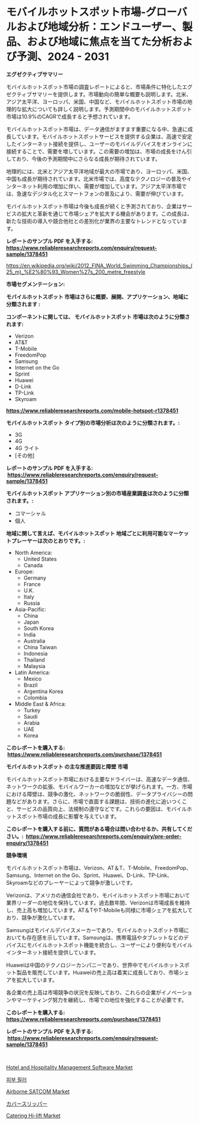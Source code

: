<p><h1>モバイルホットスポット市場-グローバルおよび地域分析：エンドユーザー、製品、および地域に焦点を当てた分析および予測、2024 - 2031</h1></p><p><strong>エグゼクティブサマリー</strong></p>
<p><p>モバイルホットスポット市場の調査レポートによると、市場条件に特化したエグゼクティブサマリーを提供します。市場動向の簡単な概要も説明します。北米、アジア太平洋、ヨーロッパ、米国、中国など、モバイルホットスポット市場の地理的な拡大についても詳しく説明します。予測期間中のモバイルホットスポット市場は10.9%のCAGRで成長すると予想されています。</p><p>モバイルホットスポット市場は、データ通信がますます重要になる中、急速に成長しています。モバイルホットスポットサービスを提供する企業は、高速で安定したインターネット接続を提供し、ユーザーのモバイルデバイスをオンラインに接続することで、需要を増しています。この需要の増加は、市場の成長をけん引しており、今後の予測期間中にさらなる成長が期待されています。</p><p>地理的には、北米とアジア太平洋地域が最大の市場であり、ヨーロッパ、米国、中国も成長が期待されています。北米市場では、高度なテクノロジーの普及やインターネット利用の増加に伴い、需要が増加しています。アジア太平洋市場では、急速なデジタル化とスマートフォンの普及により、需要が伸びています。</p><p>モバイルホットスポット市場は今後も成長が続くと予測されており、企業はサービスの拡大と革新を通じて市場シェアを拡大する機会があります。この成長は、新たな技術の導入や競合他社との差別化が業界の主要なトレンドとなっています。</p></p>
<p><strong>レポートのサンプル PDF を入手する: <a href="https://www.reliableresearchreports.com/enquiry/request-sample/1378451">https://www.reliableresearchreports.com/enquiry/request-sample/1378451</a></strong></p>
<p><a href="https://en.wikipedia.org/wiki/2012_FINA_World_Swimming_Championships_(25_m)_%E2%80%93_Women%27s_200_metre_freestyle">https://en.wikipedia.org/wiki/2012_FINA_World_Swimming_Championships_(25_m)_%E2%80%93_Women%27s_200_metre_freestyle</a></p>
<p><strong>市場セグメンテーション:</strong></p>
<p><strong> モバイルホットスポット 市場はさらに概要、展開、アプリケーション、地域に分類されます :</strong></p>
<p><strong>コンポーネントに関しては、 モバイルホットスポット 市場は次のように分類されます: &nbsp;</strong></p>
<p><ul><li>Verizon</li><li>AT&T</li><li>T-Mobile</li><li>FreedomPop</li><li>Samsung</li><li>Internet on the Go</li><li>Sprint</li><li>Huawei</li><li>D-Link</li><li>TP-Link</li><li>Skyroam</li></ul></p>
<p><strong><a href="https://www.reliableresearchreports.com/mobile-hotspot-r1378451">https://www.reliableresearchreports.com/mobile-hotspot-r1378451</a></strong></p>
<p><strong> モバイルホットスポット タイプ別の市場分析は次のように分類されます。:</strong></p>
<p><ul><li>3G</li><li>4G</li><li>4G ライト</li><li>[その他]</li></ul></p>
<p><strong>レポートのサンプル PDF を入手する: &nbsp;<a href="https://www.reliableresearchreports.com/enquiry/request-sample/1378451">https://www.reliableresearchreports.com/enquiry/request-sample/1378451</a></strong></p>
<p><strong> モバイルホットスポット アプリケーション別の市場産業調査は次のように分類されます。:</strong></p>
<p><ul><li>コマーシャル</li><li>個人</li></ul></p>
<p><strong>地域に関して言えば、モバイルホットスポット 地域ごとに利用可能なマーケットプレーヤーは次のとおりです。:</strong></p>
<p><ul>
    <li>
        North America:
        <ul>
            <li>United States</li>
            <li>Canada</li>
        </ul>
    </li>
    <li>
        Europe:
        <ul>
            <li>Germany</li>
            <li>France</li>
            <li>U.K.</li>
            <li>Italy</li>
            <li>Russia</li>
        </ul>
    </li>
    <li>
        Asia-Pacific:
        <ul>
            <li>China</li>
            <li>Japan</li>
            <li>South Korea</li>
            <li>India</li>
            <li>Australia</li>
            <li>China Taiwan</li>
            <li>Indonesia</li>
            <li>Thailand</li>
            <li>Malaysia</li>
        </ul>
    </li>
    <li>
        Latin America:
        <ul>
            <li>Mexico</li>
            <li>Brazil</li>
            <li>Argentina Korea</li>
            <li>Colombia</li>
        </ul>
    </li>
    <li>
        Middle East & Africa:
        <ul>
            <li>Turkey</li>
            <li>Saudi</li>
            <li>Arabia</li>
            <li>UAE</li>
            <li>Korea</li>
        </ul>
    </li>
    </ul></p>
<p><strong>このレポートを購入する: &nbsp;<a href="https://www.reliableresearchreports.com/purchase/1378451">https://www.reliableresearchreports.com/purchase/1378451</a></strong></p>
<p><strong>モバイルホットスポット の主な推進要因と障壁 市場</strong></p>
<p><p>モバイルホットスポット市場における主要なドライバーは、高速なデータ通信、ネットワークの拡張、モバイルワーカーの増加などが挙げられます。一方、市場における障壁は、競争の激化、ネットワークの脆弱性、データプライバシーの問題などがあります。さらに、市場で直面する課題は、技術の進化に追いつくこと、サービスの品質向上、法規制の遵守などです。これらの要因は、モバイルホットスポット市場の成長に影響を与えています。</p></p>
<p><strong>このレポートを購入する前に、質問がある場合は問い合わせるか、共有してください。:&nbsp; <a href="https://www.reliableresearchreports.com/enquiry/pre-order-enquiry/1378451">https://www.reliableresearchreports.com/enquiry/pre-order-enquiry/1378451</a></strong></p>
<p><strong>競争環境</strong></p>
<p><p>モバイルホットスポット市場は、Verizon、AT＆T、T-Mobile、FreedomPop、Samsung、Internet on the Go、Sprint、Huawei、D-Link、TP-Link、Skyroamなどのプレーヤーによって競争が激しいです。</p><p>Verizonは、アメリカの通信会社であり、モバイルホットスポット市場において業界リーダーの地位を保持しています。過去数年間、Verizonは市場成長を維持し、売上高も増加しています。AT＆TやT-Mobileも同様に市場シェアを拡大しており、競争が激化しています。</p><p>Samsungはモバイルデバイスメーカーであり、モバイルホットスポット市場においても存在感を示しています。Samsungは、携帯電話やタブレットなどのデバイスにモバイルホットスポット機能を統合し、ユーザーにより便利なモバイルインターネット接続を提供しています。</p><p>Huaweiは中国のテクノロジーカンパニーであり、世界中でモバイルホットスポット製品を販売しています。Huaweiの売上高は着実に成長しており、市場シェアを拡大しています。</p><p>各企業の売上高は市場競争の状況を反映しており、これらの企業がイノベーションやマーケティング努力を継続し、市場での地位を強化することが必要です。</p></p>
<p><strong>このレポートを購入する: &nbsp; <a href="https://www.reliableresearchreports.com/purchase/1378451">https://www.reliableresearchreports.com/purchase/1378451</a></strong></p>
<p><strong>レポートのサンプル PDF を入手する: &nbsp;<a href="https://www.reliableresearchreports.com/enquiry/request-sample/1378451">https://www.reliableresearchreports.com/enquiry/request-sample/1378451</a></strong><strong></strong></p>
<p>&nbsp;</p>
<p><p><a href="https://www.linkedin.com/pulse/global-hotel-hospitality-management-software-market-projected-mv4ec">Hotel and Hospitality Management Software Market</a></p><p><a href="https://medium.com/@treyhettinger2023/%EA%B8%80%EB%A1%9C%EB%B2%8C-%ED%83%88%EC%A7%80%EC%A3%BC%EC%9E%85%EC%A0%9C-%EC%8B%9C%EC%9E%A5-%EA%B7%9C%EB%AA%A8-%EB%B0%8F-%EC%A0%90%EC%9C%A0%EC%9C%A8-%EB%B6%84%EC%84%9D-%EC%A0%9C%ED%92%88-%EC%9C%A0%ED%98%95%EB%B3%84-%EC%9D%91%EC%9A%A9-%EB%B6%84%EC%95%BC%EB%B3%84-%EC%A7%80%EC%97%AD%EB%B3%84-%EC%98%88%EC%B8%A1-2024-2031-fe83c37f1355">피부 필러</a></p><p><a href="https://issuu.com/reportprime-2/docs/airborne-satcom-market-size-2030.pptx">Airborne SATCOM Market</a></p><p><a href="https://medium.com/@reyeshowell66/%E3%82%AB%E3%83%90%E3%83%BC%E3%82%B9%E3%83%AA%E3%83%83%E3%83%91%E5%B8%82%E5%A0%B4-%E5%B8%82%E5%A0%B4%E3%82%BB%E3%82%B0%E3%83%A1%E3%83%B3%E3%83%86%E3%83%BC%E3%82%B7%E3%83%A7%E3%83%B3-%E5%9C%B0%E7%90%86%E7%9A%84%E5%9C%B0%E5%9F%9F-2031%E5%B9%B4%E3%81%BE%E3%81%A7%E3%81%AE%E5%B8%82%E5%A0%B4%E4%BA%88%E6%B8%AC-6b6d54547468">カバースリッパー</a></p><p><a href="https://medium.com/@abdulkoss1914/catering-hi-lift-market-size-growth-and-industry-analysis-by-market-segmentation-and-regional-86d8d220f881">Catering Hi-lift Market</a></p></p>